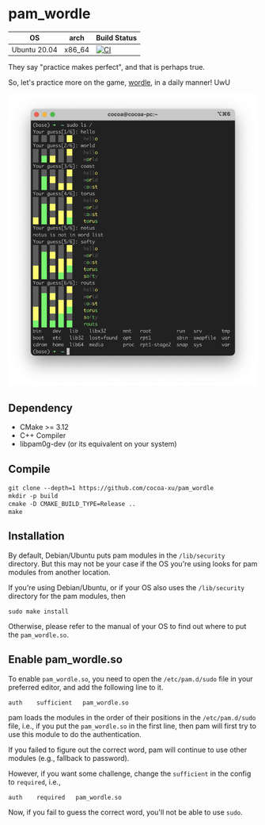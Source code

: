 # pam_wordle

| OS               | arch    | Build Status |
|------------------|---------|--------------|
| Ubuntu 20.04     | x86_64  | [![CI](https://github.com/cocoa-xu/pam_wordle/actions/workflows/linux-x86_64.yml/badge.svg)](https://github.com/cocoa-xu/pam_wordle/actions/workflows/linux-x86_64.yml) |

They say "practice makes perfect", and that is perhaps true.

So, let's practice more on the game, [wordle](https://www.powerlanguage.co.uk/wordle/), in a daily manner! UwU

![demo](assets/demo.png)

## Dependency
- CMake >= 3.12
- C++ Compiler
- libpam0g-dev (or its equivalent on your system)

## Compile
```shell
git clone --depth=1 https://github.com/cocoa-xu/pam_wordle
mkdir -p build
cmake -D CMAKE_BUILD_TYPE=Release ..
make
```

## Installation
By default, Debian/Ubuntu puts pam modules in the `/lib/security` directory. But this may not be your case if the OS 
you're using looks for pam modules from another location.

If you're using Debian/Ubuntu, or if your OS also uses the `/lib/security` directory for the pam modules, then 
```shell
sudo make install
```

Otherwise, please refer to the manual of your OS to find out where to put the `pam_wordle.so`.

## Enable pam_wordle.so
To enable `pam_wordle.so`, you need to open the `/etc/pam.d/sudo` file in your preferred editor, and add the following
line to it.  
```shell
auth    sufficient   pam_wordle.so
```

pam loads the modules in the order of their positions in the `/etc/pam.d/sudo` file, i.e., if you put the `pam_wordle.so`
in the first line, then pam will first try to use this module to do the authentication. 

If you failed to figure out the correct word, pam will continue to use other modules (e.g., fallback to password).

However, if you want some challenge, change the `sufficient` in the config to `required`, i.e.,

```shell
auth    required   pam_wordle.so
```

Now, if you fail to guess the correct word, you'll not be able to use `sudo`.
